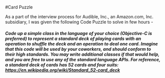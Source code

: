 #Card Puzzle

As a part of the interview process for Audible, Inc., an Amazon.com, Inc. subsidiary, I was given the following Code Puzzle to solve in few hours -

##### Code up a simple class in the language of your choice (Objective-C is preferred) to represent a standard deck of playing cards with an   operation to shuffle the deck and an operation to deal one card. Imagine that this code will be used by your coworkers, and should conform to their high standards. You may write additional classes if that would help, and you are free to use any of the standard language APIs. For reference, a standard deck of cards has 52 cards and four suits: https://en.wikipedia.org/wiki/Standard_52-card_deck
